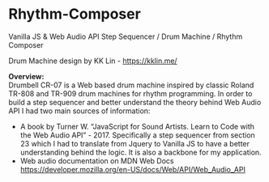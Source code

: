 # Rhythm-Composer
Vanilla JS &amp; Web Audio API Step Sequencer / Drum Machine / Rhythm Composer

Drum Machine design by KK Lin - https://kklin.me/

**Overview:** \
Drumbell CR-07 is a Web based drum machine inspired by classic Roland TR-808 and TR-909 drum machines for rhythm programming.
In order to build a step sequencer and better understand the theory behind Web Audio API I had two main sources of information:
  * A book by Turner W.  “JavaScript for Sound Artists. Learn to Code with the Web Audio API” - 2017. 
Specifically a step sequencer from section 23 which I had to translate from Jquery to Vanilla JS to have a better understanding behind the logic. 
It is also a backbone for my application.
  * Web audio documentation on MDN Web Docs
https://developer.mozilla.org/en-US/docs/Web/API/Web_Audio_API 



